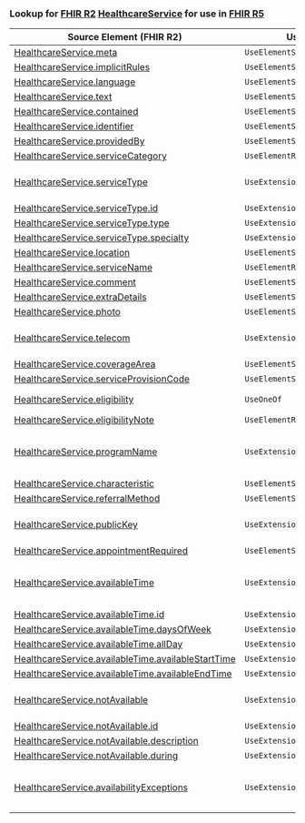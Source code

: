 ### Lookup for [FHIR R2](https://hl7.org/fhir/DSTU2/) [HealthcareService](https://hl7.org/fhir/DSTU2/HealthcareService.html) for use in [FHIR R5](https://hl7.org/fhir/R5/)

| Source Element (FHIR R2) | Usage | Target |
| -------------- | ----- | ------ |
| [HealthcareService.meta](https://hl7.org/fhir/DSTU2/HealthcareService.html#resource) | `UseElementSameName` | [HealthcareService.meta](https://hl7.org/fhir/R5/HealthcareService.html#resource) |
| [HealthcareService.implicitRules](https://hl7.org/fhir/DSTU2/HealthcareService.html#resource) | `UseElementSameName` | [HealthcareService.implicitRules](https://hl7.org/fhir/R5/HealthcareService.html#resource) |
| [HealthcareService.language](https://hl7.org/fhir/DSTU2/HealthcareService.html#resource) | `UseElementSameName` | [HealthcareService.language](https://hl7.org/fhir/R5/HealthcareService.html#resource) |
| [HealthcareService.text](https://hl7.org/fhir/DSTU2/HealthcareService.html#resource) | `UseElementSameName` | [HealthcareService.text](https://hl7.org/fhir/R5/HealthcareService.html#resource) |
| [HealthcareService.contained](https://hl7.org/fhir/DSTU2/HealthcareService.html#resource) | `UseElementSameName` | [HealthcareService.contained](https://hl7.org/fhir/R5/HealthcareService.html#resource) |
| [HealthcareService.identifier](https://hl7.org/fhir/DSTU2/HealthcareService.html#resource) | `UseElementSameName` | [HealthcareService.identifier](https://hl7.org/fhir/R5/HealthcareService.html#resource) |
| [HealthcareService.providedBy](https://hl7.org/fhir/DSTU2/HealthcareService.html#resource) | `UseElementSameName` | [HealthcareService.providedBy](https://hl7.org/fhir/R5/HealthcareService.html#resource) |
| [HealthcareService.serviceCategory](https://hl7.org/fhir/DSTU2/HealthcareService.html#resource) | `UseElementRenamed` | [HealthcareService.category](https://hl7.org/fhir/R5/HealthcareService.html#resource) |
| [HealthcareService.serviceType](https://hl7.org/fhir/DSTU2/HealthcareService.html#resource) | `UseExtension` | [http://hl7.org/fhir/1.0/StructureDefinition/extension-HealthcareService.serviceType](StructureDefinition-ext-R2-HealthcareService.serviceType.html) |
| [HealthcareService.serviceType.id](https://hl7.org/fhir/DSTU2/HealthcareService.html#resource) | `UseExtensionFromAncestor` | - |
| [HealthcareService.serviceType.type](https://hl7.org/fhir/DSTU2/HealthcareService.html#resource) | `UseExtensionFromAncestor` | - |
| [HealthcareService.serviceType.specialty](https://hl7.org/fhir/DSTU2/HealthcareService.html#resource) | `UseExtensionFromAncestor` | - |
| [HealthcareService.location](https://hl7.org/fhir/DSTU2/HealthcareService.html#resource) | `UseElementSameName` | [HealthcareService.location](https://hl7.org/fhir/R5/HealthcareService.html#resource) |
| [HealthcareService.serviceName](https://hl7.org/fhir/DSTU2/HealthcareService.html#resource) | `UseElementRenamed` | [HealthcareService.name](https://hl7.org/fhir/R5/HealthcareService.html#resource) |
| [HealthcareService.comment](https://hl7.org/fhir/DSTU2/HealthcareService.html#resource) | `UseElementSameName` | [HealthcareService.comment](https://hl7.org/fhir/R5/HealthcareService.html#resource) |
| [HealthcareService.extraDetails](https://hl7.org/fhir/DSTU2/HealthcareService.html#resource) | `UseElementSameName` | [HealthcareService.extraDetails](https://hl7.org/fhir/R5/HealthcareService.html#resource) |
| [HealthcareService.photo](https://hl7.org/fhir/DSTU2/HealthcareService.html#resource) | `UseElementSameName` | [HealthcareService.photo](https://hl7.org/fhir/R5/HealthcareService.html#resource) |
| [HealthcareService.telecom](https://hl7.org/fhir/DSTU2/HealthcareService.html#resource) | `UseExtension` | [http://hl7.org/fhir/1.0/StructureDefinition/extension-HealthcareService.telecom](StructureDefinition-ext-R2-HealthcareService.telecom.html) |
| [HealthcareService.coverageArea](https://hl7.org/fhir/DSTU2/HealthcareService.html#resource) | `UseElementSameName` | [HealthcareService.coverageArea](https://hl7.org/fhir/R5/HealthcareService.html#resource) |
| [HealthcareService.serviceProvisionCode](https://hl7.org/fhir/DSTU2/HealthcareService.html#resource) | `UseElementSameName` | [HealthcareService.serviceProvisionCode](https://hl7.org/fhir/R5/HealthcareService.html#resource) |
| [HealthcareService.eligibility](https://hl7.org/fhir/DSTU2/HealthcareService.html#resource) | `UseOneOf` | [HealthcareService.eligibility](https://hl7.org/fhir/R5/HealthcareService.html#resource)<br />[HealthcareService.eligibility.code](https://hl7.org/fhir/R5/HealthcareService.html#resource) |
| [HealthcareService.eligibilityNote](https://hl7.org/fhir/DSTU2/HealthcareService.html#resource) | `UseElementRenamed` | [HealthcareService.eligibility.comment](https://hl7.org/fhir/R5/HealthcareService.html#resource) |
| [HealthcareService.programName](https://hl7.org/fhir/DSTU2/HealthcareService.html#resource) | `UseExtension` | [http://hl7.org/fhir/1.0/StructureDefinition/extension-HealthcareService.programName](StructureDefinition-ext-R2-HealthcareService.programName.html) |
| [HealthcareService.characteristic](https://hl7.org/fhir/DSTU2/HealthcareService.html#resource) | `UseElementSameName` | [HealthcareService.characteristic](https://hl7.org/fhir/R5/HealthcareService.html#resource) |
| [HealthcareService.referralMethod](https://hl7.org/fhir/DSTU2/HealthcareService.html#resource) | `UseElementSameName` | [HealthcareService.referralMethod](https://hl7.org/fhir/R5/HealthcareService.html#resource) |
| [HealthcareService.publicKey](https://hl7.org/fhir/DSTU2/HealthcareService.html#resource) | `UseExtension` | [http://hl7.org/fhir/1.0/StructureDefinition/extension-HealthcareService.publicKey](StructureDefinition-ext-R2-HealthcareService.publicKey.html) |
| [HealthcareService.appointmentRequired](https://hl7.org/fhir/DSTU2/HealthcareService.html#resource) | `UseElementSameName` | [HealthcareService.appointmentRequired](https://hl7.org/fhir/R5/HealthcareService.html#resource) |
| [HealthcareService.availableTime](https://hl7.org/fhir/DSTU2/HealthcareService.html#resource) | `UseExtension` | [http://hl7.org/fhir/1.0/StructureDefinition/extension-HealthcareService.availableTime](StructureDefinition-ext-R2-HealthcareService.availableTime.html) |
| [HealthcareService.availableTime.id](https://hl7.org/fhir/DSTU2/HealthcareService.html#resource) | `UseExtensionFromAncestor` | - |
| [HealthcareService.availableTime.daysOfWeek](https://hl7.org/fhir/DSTU2/HealthcareService.html#resource) | `UseExtensionFromAncestor` | - |
| [HealthcareService.availableTime.allDay](https://hl7.org/fhir/DSTU2/HealthcareService.html#resource) | `UseExtensionFromAncestor` | - |
| [HealthcareService.availableTime.availableStartTime](https://hl7.org/fhir/DSTU2/HealthcareService.html#resource) | `UseExtensionFromAncestor` | - |
| [HealthcareService.availableTime.availableEndTime](https://hl7.org/fhir/DSTU2/HealthcareService.html#resource) | `UseExtensionFromAncestor` | - |
| [HealthcareService.notAvailable](https://hl7.org/fhir/DSTU2/HealthcareService.html#resource) | `UseExtension` | [http://hl7.org/fhir/1.0/StructureDefinition/extension-HealthcareService.notAvailable](StructureDefinition-ext-R2-HealthcareService.notAvailable.html) |
| [HealthcareService.notAvailable.id](https://hl7.org/fhir/DSTU2/HealthcareService.html#resource) | `UseExtensionFromAncestor` | - |
| [HealthcareService.notAvailable.description](https://hl7.org/fhir/DSTU2/HealthcareService.html#resource) | `UseExtensionFromAncestor` | - |
| [HealthcareService.notAvailable.during](https://hl7.org/fhir/DSTU2/HealthcareService.html#resource) | `UseExtensionFromAncestor` | - |
| [HealthcareService.availabilityExceptions](https://hl7.org/fhir/DSTU2/HealthcareService.html#resource) | `UseExtension` | [http://hl7.org/fhir/1.0/StructureDefinition/extension-HealthcareService.availabilityExceptions](StructureDefinition-ext-R2-HealthcareService.availabilityExceptions.html) |
